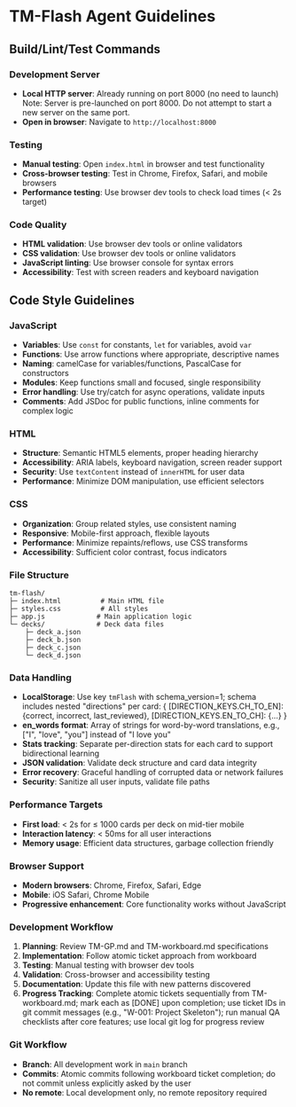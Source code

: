 # TM-Flash Agent Guidelines

## Build/Lint/Test Commands

### Development Server
- **Local HTTP server**: Already running on port 8000 (no need to launch) Note: Server is pre-launched on port 8000. Do not attempt to start a new server on the same port.
- **Open in browser**: Navigate to `http://localhost:8000`

### Testing
- **Manual testing**: Open `index.html` in browser and test functionality
- **Cross-browser testing**: Test in Chrome, Firefox, Safari, and mobile browsers
- **Performance testing**: Use browser dev tools to check load times (< 2s target)

### Code Quality
- **HTML validation**: Use browser dev tools or online validators
- **CSS validation**: Use browser dev tools or online validators
- **JavaScript linting**: Use browser console for syntax errors
- **Accessibility**: Test with screen readers and keyboard navigation

## Code Style Guidelines

### JavaScript
- **Variables**: Use `const` for constants, `let` for variables, avoid `var`
- **Functions**: Use arrow functions where appropriate, descriptive names
- **Naming**: camelCase for variables/functions, PascalCase for constructors
- **Modules**: Keep functions small and focused, single responsibility
- **Error handling**: Use try/catch for async operations, validate inputs
- **Comments**: Add JSDoc for public functions, inline comments for complex logic

### HTML
- **Structure**: Semantic HTML5 elements, proper heading hierarchy
- **Accessibility**: ARIA labels, keyboard navigation, screen reader support
- **Security**: Use `textContent` instead of `innerHTML` for user data
- **Performance**: Minimize DOM manipulation, use efficient selectors

### CSS
- **Organization**: Group related styles, use consistent naming
- **Responsive**: Mobile-first approach, flexible layouts
- **Performance**: Minimize repaints/reflows, use CSS transforms
- **Accessibility**: Sufficient color contrast, focus indicators

### File Structure
```
tm-flash/
├─ index.html          # Main HTML file
├─ styles.css          # All styles
├─ app.js             # Main application logic
└─ decks/             # Deck data files
    ├─ deck_a.json
    ├─ deck_b.json
    ├─ deck_c.json
    └─ deck_d.json
```

### Data Handling
- **LocalStorage**: Use key `tmFlash` with schema_version=1; schema includes nested "directions" per card: { [DIRECTION_KEYS.CH_TO_EN]: {correct, incorrect, last_reviewed}, [DIRECTION_KEYS.EN_TO_CH]: {...} }
- **en_words format**: Array of strings for word-by-word translations, e.g., ["I", "love", "you"] instead of "I love you"
- **Stats tracking**: Separate per-direction stats for each card to support bidirectional learning
- **JSON validation**: Validate deck structure and card data integrity
- **Error recovery**: Graceful handling of corrupted data or network failures
- **Security**: Sanitize all user inputs, validate file paths

### Performance Targets
- **First load**: < 2s for ≤ 1000 cards per deck on mid-tier mobile
- **Interaction latency**: < 50ms for all user interactions
- **Memory usage**: Efficient data structures, garbage collection friendly

### Browser Support
- **Modern browsers**: Chrome, Firefox, Safari, Edge
- **Mobile**: iOS Safari, Chrome Mobile
- **Progressive enhancement**: Core functionality works without JavaScript

### Development Workflow
1. **Planning**: Review TM-GP.md and TM-workboard.md specifications
2. **Implementation**: Follow atomic ticket approach from workboard
3. **Testing**: Manual testing with browser dev tools
4. **Validation**: Cross-browser and accessibility testing
5. **Documentation**: Update this file with new patterns discovered
6. **Progress Tracking**: Complete atomic tickets sequentially from TM-workboard.md; mark each as [DONE] upon completion; use ticket IDs in git commit messages (e.g., "W-001: Project Skeleton"); run manual QA checklists after core features; use local git log for progress review

### Git Workflow
- **Branch**: All development work in `main` branch
- **Commits**: Atomic commits following workboard ticket completion; do not commit unless explicitly asked by the user
- **No remote**: Local development only, no remote repository required
